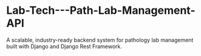 # Lab-Tech---Path-Lab-Management-API
A scalable, industry-ready backend system for pathology lab management built with Django and Django Rest Framework.
